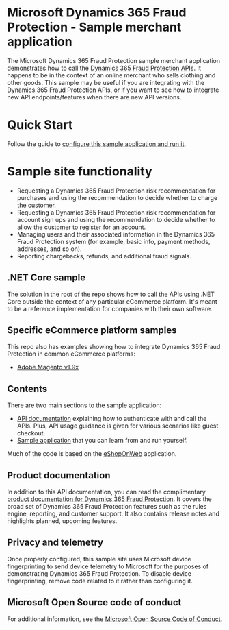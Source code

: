 # Microsoft Dynamics 365 Fraud Protection - Sample merchant application
The Microsoft Dynamics 365 Fraud Protection sample merchant application demonstrates how to call the [Dynamics 365 Fraud Protection APIs](https://apidocs.microsoft.com/services/dynamics365fraudprotection). It happens to be in the context of an online merchant who sells clothing and other goods. This sample may be useful if you are integrating with the Dynamics 365 Fraud Protection APIs, or if you want to see how to integrate new API endpoints/features when there are new API versions.

# Quick Start
Follow the guide to [configure this sample application and run it](./docs/Configure%20the%20sample%20site.md).

# Sample site functionality

- Requesting a Dynamics 365 Fraud Protection risk recommendation for purchases and using the recommendation to decide whether to charge the customer.
- Requesting a Dynamics 365 Fraud Protection risk recommendation for account sign ups and using the recommendation to decide whether to allow the customer to register for an account.
- Managing users and their associated information in the Dynamics 365 Fraud Protection system (for example, basic info, payment methods, addresses, and so on).
- Reporting chargebacks, refunds, and additional fraud signals.

## .NET Core sample
The solution in the root of the repo shows how to call the APIs using .NET Core outside the context of any particular eCommerce platform.  It's meant to be a reference implementation for companies with their own software.

## Specific eCommerce platform samples
This repo also has examples showing how to integrate Dynamics 365 Fraud Protection in common eCommerce platforms:

- [Adobe Magento v1.9x](./eCommerce&#32;platforms/Adobe&#32;Magento)

## Contents
There are two main sections to the sample application:
- [API documentation](./docs) explaining how to authenticate with and call the APIs. Plus, API usage guidance is given for various scenarios like guest checkout.
- [Sample application](./src) that you can learn from and run yourself.

Much of the code is based on the [eShopOnWeb](https://github.com/dotnet-architecture/eShopOnWeb) application.

## Product documentation
In addition to this API documentation, you can read the complimentary [product documentation for Dynamics 365 Fraud Protection](https://go.microsoft.com/fwlink/?linkid=2082391). It covers the broad set of Dynamics 365 Fraud Protection features such as the rules engine, reporting, and customer support. It also contains release notes and highlights planned, upcoming features.

## Privacy and telemetry

Once properly configured, this sample site uses Microsoft device fingerprinting to send device telemetry to Microsoft for the purposes of demonstrating Dynamics 365 Fraud Protection. To disable device fingerprinting, remove code related to it rather than configuring it. 

## Microsoft Open Source code of conduct

For additional information, see the [Microsoft Open Source Code of Conduct](https://opensource.microsoft.com/codeofconduct).
